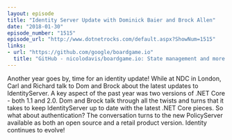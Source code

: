 ```yaml
---
layout: episode
title: "Identity Server Update with Dominick Baier and Brock Allen"
date: "2018-01-30"
episode_number: "1515"
episode_url: "http://www.dotnetrocks.com/default.aspx?ShowNum=1515"
links:
- url: "https://github.com/google/boardgame.io"
  title: "GitHub - nicolodavis/boardgame.io: State management and more for turn based games."
---
```


Another year goes by, time for an identity update! While at NDC in London, Carl and Richard talk to Dom and Brock about the latest updates to IdentityServer. A key aspect of the past year was two versions of .NET Core - both 1.1 and 2.0. Dom and Brock talk through all the twists and turns that it takes to keep IdentityServer up to date with the latest .NET Core pieces. So what about authentication? The conversation turns to the new PolicyServer available as both an open source and a retail product version. Identity continues to evolve!
